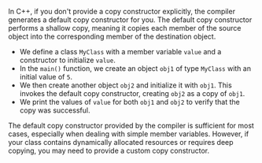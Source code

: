 In C++, if you don't provide a copy constructor explicitly, the compiler generates a default copy constructor for you. The default copy constructor performs a shallow copy, meaning it copies each member of the source object into the corresponding member of the destination object.


- We define a class `MyClass` with a member variable `value` and a constructor to initialize `value`.
- In the `main()` function, we create an object `obj1` of type `MyClass` with an initial value of `5`.
- We then create another object `obj2` and initialize it with `obj1`. This invokes the default copy constructor, creating `obj2` as a copy of `obj1`.
- We print the values of `value` for both `obj1` and `obj2` to verify that the copy was successful.

The default copy constructor provided by the compiler is sufficient for most cases, especially when dealing with simple member variables. However, if your class contains dynamically allocated resources or requires deep copying, you may need to provide a custom copy constructor.